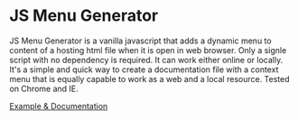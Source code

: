 # JS Menu Generator

JS Menu Generator is a vanilla javascript that adds a dynamic menu to content of a hosting html file when it is open in web browser.
Only a signle script with no dependency is required.
It can work either online or locally. 
It's a simple and quick way to create a documentation file with a context menu that is equally capable to work as a web and a local resource.
Tested on Chrome and IE.

[Example & Documentation](https://sergeystoyan.github.io/menu_generator/)
